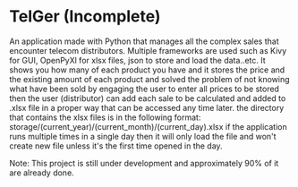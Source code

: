 # TelGer (Incomplete)
An application made with Python that manages all the complex sales that encounter telecom distributors. 
Multiple frameworks are used such as Kivy for GUI, OpenPyXl for xlsx files, json to store and load the data..etc.
It shows you how many of each product you have and it stores the price and the existing amount of each product and solved the problem of not knowing what have been sold by engaging the user to enter all prices to be stored then the user (distributor) can add each sale to be calculated and added to .xlsx file in a proper way that can be accessed any time later. the directory that contains the xlsx files is in the following format: storage/(current_year)/(current_month)/(current_day).xlsx
if the application runs multiple times in a single day then it will only load the file and won't create new file unless it's the first time opened in the day.

Note: This project is still under development and approximately 90% of it are already done.
